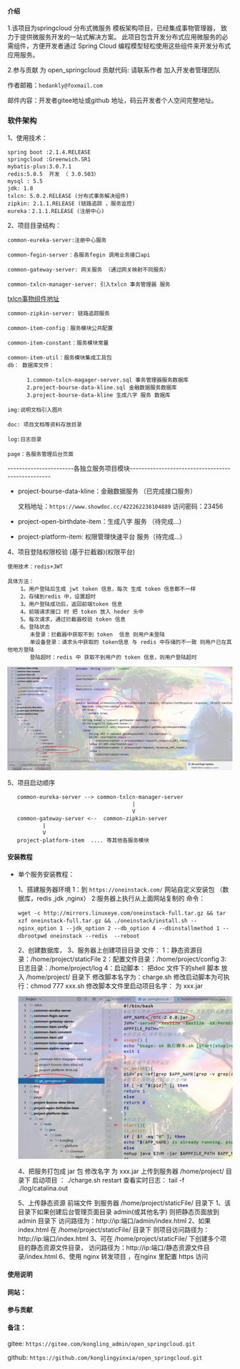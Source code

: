 #### 介绍
 1.该项目为springcloud 分布式微服务 模板架构项目，已经集成事物管理器， 致力于提供微服务开发的一站式解决方案。
 此项目包含开发分布式应用微服务的必需组件，方便开发者通过 Spring Cloud 编程模型轻松使用这些组件来开发分布式应用服务。

 2.参与贡献
 为 open_springcloud 贡献代码:  请联系作者 加入开发者管理团队
 
 作者邮箱：`hedankly@foxmail.com`
 
 邮件内容：开发者gitee地址或github 地址，码云开发者个人空间完整地址。
   
### 软件架构
 1、使用技术：
    
    spring boot :2.1.4.RELEASE
    springcloud :Greenwich.SR1
    mybatis-plus:3.0.7.1
    redis:5.0.5  开发 （ 3.0.503）
    mysql : 5.5
    jdk: 1.8
    txlcn: 5.0.2.RELEASE (分布式事务解决组件)
    zipkin: 2.1.1.RELEASE (链路追踪 ，服务监控)
    eureka：2.1.1.RELEASE (注册中心)
    
 2、项目目录结构：
 
    common-eureka-server:注册中心服务
    
    common-fegin-server：各服务fegin 调用业务接口api 
    
    common-gateway-server: 网关服务 （通过网关映射不同服务）
    
    common-txlcn-manager-server: 引入txlcn 事务管理器 服务
   [txlcn事物组件地址](https://www.txlcn.org/zh-cn/)
    
    common-zipkin-server: 链路追踪服务
    
    common-item-config：服务模块公共配置
    
    common-item-constant：服务模块常量
    
    common-item-util：服务模块集成工具包
    db： 数据库文件：
    
          1.common-txlcn-magager-server.sql 事务管理器服务数据库
          2.project-bourse-data-kline.sql 金融数据服务数据库
          3.project-bourse-data-kline 生成八字 服务 数据库
            
    img:说明文档引入图片
    
    doc: 项目文档等资料存放目录
    
    log:日志目录
    
    page：各服务管理后台页面
   
   -----------------------各独立服务项目模块--------------------------------------------------
    
  -  project-bourse-data-kline：金融数据服务 （已完成接口服务）
  
        文档地址：`https://www.showdoc.cc/422262238104889`  访问密码：23456
    
  -  project-open-birthdate-item：生成八字 服务 （待完成...）
    
  -  project-platform-item: 权限管理快速平台 服务（待完成...）
    
  
  
  
 4、项目登陆权限校验 (基于拦截器)(权限平台)
    
    使用技术：redis+JWT 
    
    具体方法： 
        1。用户登陆后生成 jwt token 信息，每次 生成 token 信息都不一样
        2。存储到redis 中，设置超时
        3。用户登陆成功后，返回前端token 信息
        4。前端请求接口 时 把 token 放入 heder 头中
        5。每次请求，通过拦截器校验 token 信息
        6。登陆状态
           未登录：拦截器中获取不到 token  信息 则用户未登陆
           单设备登录：请求头中获取的 token信息 与 redis 中存储的不一致 则用户已在其他地方登陆
           登陆超时：redis 中 获取不到用户的 token 信息，则用户登陆超时
            
   ![Image text](./img/1564712572(1).jpg)
   
    
 5、项目启动顺序
 
 ```
    common-eureka-server --> common-txlcn-manager-server
                                        |
                                        V 
    common-gateway-server <--  common-zipkin-server
            |
            V
    project-platform-item  .... 等其他各服务模块
```

 

#### 安装教程
 - 单个服务安装教程：
 
    1、搭建服务器环境 
        1：到 `https://oneinstack.com/` 网站自定义安装包 （数据库，redis ,jdk ,nginx）
        2:服务器上执行从上面网站复制的 命令：
        
   `wget -c http://mirrors.linuxeye.com/oneinstack-full.tar.gz && tar xzf oneinstack-full.tar.gz && ./oneinstack/install.sh --nginx_option 1 --jdk_option 2 --db_option 4 --dbinstallmethod 1 --dbrootpwd oneinstack --redis  --reboot`
        
    2、创建数据库，
    3、服务器上创建项目目录 文件：
        1：静态资源目录：/home/project/staticFile
        2：配置文件目录：/home/project/config
        3: 日志目录：/home/project/log
        4：启动脚本：
            把doc 文件下的shell 脚本 放入 /home/project/ 目录下
            修改脚本名字为：charge.sh
            修改启动脚本为可执行：chmod 777  xxx.sh
            修改脚本文件里启动项目名字： 为 xxx.jar
            
   ![Image text](./img/1564712734(1).jpg)
   
    4、把服务打包成 jar 包 修改名字 为 xxx.jar  上传到服务器 /home/project/ 目录下 
         启动项目 ： ./charge.sh  restart 
         查看实时日志： tail -f ./log/catalina.out 
           
    5、上传静态资源 前端文件 到服务器  /home/project/staticFile/ 目录下
        1、该目录下如果创建后台管理页面目录  admin(或其他名字)  则把静态页面放到 admin 目录下
            访问路径为：http://ip:端口/admin/index.html
        2、如果index.html 在  /home/project/staticFile/ 目录下
            则项目访问路径为：http://ip:端口/index.html
        3、可在 /home/project/staticFile/ 下创建多个项目的静态资源文件目录，
            访问路径为：http://ip:端口/静态资源文件目录/index.html
    6、使用 nginx 转发项目 ，在nginx 里配置 https  访问


#### 使用说明


#### 网站：


#### 参与贡献


#### 备注：

gitee: `https://gitee.com/kongling_admin/open_springcloud.git`

github: `https://github.com/konglingyinxia/open_springcloud.git`

